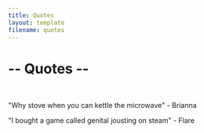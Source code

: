 ```yaml
---
title: Quotes
layout: template
filename: quotes
---
```


<h1>-- Quotes --</h1>
<br>
<p>"Why stove when you can kettle the microwave" - Brianna</p>
<p>"I bought a game called genital jousting on steam" - Flare</p>